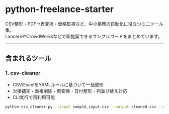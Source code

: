 # python-freelance-starter

CSV整形・PDF→表変換・価格監視など、中小業務の自動化に役立つミニツール集。  
LancersやCrowdWorksなどで即提案できるサンプルコードをまとめています。

---

## 含まれるツール

### 1. csv-cleaner
- CSV/ExcelをYAMLルールに基づいて一括整形  
- 欠損補完・重複削除・型変換・日付整形・列並び替え対応  
- CLI実行で再利用可能  
```bash
python csv_cleaner.py --input sample_input.csv --output cleaned.csv --config config.sample.yaml --report report.json
